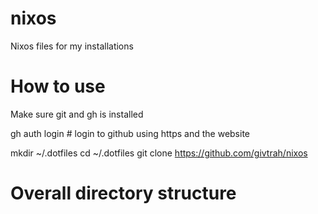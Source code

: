 # nixos
Nixos files for my installations


# How to use
Make sure git and gh is installed

gh auth login # login to github using https and the website

mkdir ~/.dotfiles
cd ~/.dotfiles
git clone https://github.com/givtrah/nixos



# Overall directory structure


